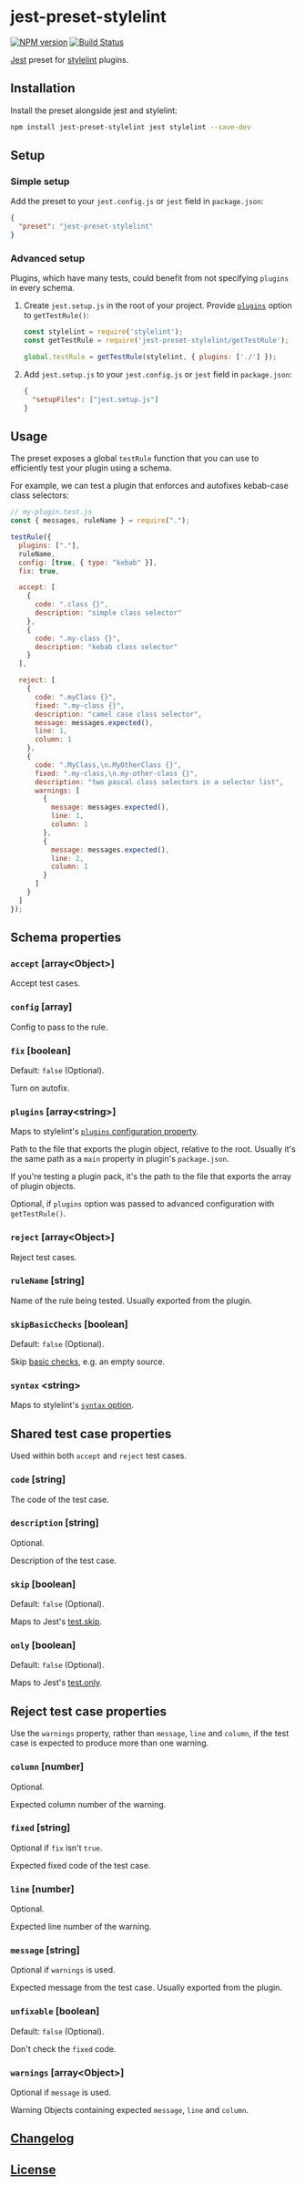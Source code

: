 # jest-preset-stylelint

[![NPM version](https://img.shields.io/npm/v/jest-preset-stylelint.svg)](https://www.npmjs.org/package/jest-preset-stylelint) [![Build Status](https://github.com/stylelint/jest-preset-stylelint/workflows/CI/badge.svg)](https://github.com/stylelint/jest-preset-stylelint/actions)

[Jest](https://facebook.github.io/jest/) preset for [stylelint](https://github.com/stylelint) plugins.

## Installation

Install the preset alongside jest and stylelint:

```bash
npm install jest-preset-stylelint jest stylelint --save-dev
```

## Setup

### Simple setup

Add the preset to your `jest.config.js` or `jest` field in `package.json`:

```json
{
  "preset": "jest-preset-stylelint"
}
```

### Advanced setup

Plugins, which have many tests, could benefit from not specifying `plugins` in every schema.

1. Create `jest.setup.js` in the root of your project. Provide [`plugins`](#plugins-arraystring) option to `getTestRule()`:

    ```js
    const stylelint = require('stylelint');
    const getTestRule = require('jest-preset-stylelint/getTestRule');

    global.testRule = getTestRule(stylelint, { plugins: ['./'] });
    ```

2. Add `jest.setup.js` to your `jest.config.js` or `jest` field in `package.json`:

    ```json
    {
      "setupFiles": ["jest.setup.js"]
    }
    ```

## Usage

The preset exposes a global `testRule` function that you can use to efficiently test your plugin using a schema.

For example, we can test a plugin that enforces and autofixes kebab-case class selectors:

```js
// my-plugin.test.js
const { messages, ruleName } = require(".");

testRule({
  plugins: ["."],
  ruleName,
  config: [true, { type: "kebab" }],
  fix: true,

  accept: [
    {
      code: ".class {}",
      description: "simple class selector"
    },
    {
      code: ".my-class {}",
      description: "kebab class selector"
    }
  ],

  reject: [
    {
      code: ".myClass {}",
      fixed: ".my-class {}",
      description: "camel case class selector",
      message: messages.expected(),
      line: 1,
      column: 1
    },
    {
      code: ".MyClass,\n.MyOtherClass {}",
      fixed: ".my-class,\n.my-other-class {}",
      description: "two pascal class selectors in a selector list",
      warnings: [
        {
          message: messages.expected(),
          line: 1,
          column: 1
        },
        {
          message: messages.expected(),
          line: 2,
          column: 1
        }
      ]
    }
  ]
});
```

## Schema properties

### `accept` \[array\<Object\>\]

Accept test cases.

### `config` \[array\]

Config to pass to the rule.

### `fix` \[boolean\]

Default: `false` (Optional).

Turn on autofix.

### `plugins` \[array\<string\>\]

Maps to stylelint's [`plugins` configuration property](https://stylelint.io/user-guide/configure#plugins).

Path to the file that exports the plugin object, relative to the root. Usually it's the same path as a `main` property in plugin's `package.json`.

If you're testing a plugin pack, it's the path to the file that exports the array of plugin objects.

Optional, if `plugins` option was passed to advanced configuration with `getTestRule()`.

### `reject` \[array\<Object\>\]

Reject test cases.

### `ruleName` \[string\]

Name of the rule being tested. Usually exported from the plugin.

### `skipBasicChecks` \[boolean\]

Default: `false` (Optional).

Skip [basic checks](https://github.com/stylelint/stylelint/blob/master/lib/testUtils/basicChecks.js), e.g. an empty source.

### `syntax` \<string\>

Maps to stylelint's [`syntax` option](https://stylelint.io/user-guide/usage/options#syntax).

## Shared test case properties

Used within both `accept` and `reject` test cases.

### `code` \[string\]

The code of the test case.

### `description` \[string\]

Optional.

Description of the test case.

### `skip` \[boolean\]

Default: `false` (Optional).

Maps to Jest's [test.skip](https://jestjs.io/docs/en/api#testskipname-fn).

### `only` \[boolean\]

Default: `false` (Optional).

Maps to Jest's [test.only](https://jestjs.io/docs/en/api#testonlyname-fn-timeout).

## Reject test case properties

Use the `warnings` property, rather than `message`, `line` and `column`, if the test case is expected to produce more than one warning.

### `column` \[number\]

Optional.

Expected column number of the warning.

### `fixed` \[string\]

Optional if `fix` isn't `true`.

Expected fixed code of the test case.

### `line` \[number\]

Optional.

Expected line number of the warning.

### `message` \[string\]

Optional if `warnings` is used.

Expected message from the test case. Usually exported from the plugin.

### `unfixable` \[boolean\]

Default: `false` (Optional).

Don't check the `fixed` code.

### `warnings` \[array\<Object\>\]

Optional if `message` is used.

Warning Objects containing expected `message`, `line` and `column`.

## [Changelog](CHANGELOG.md)

## [License](LICENSE)
